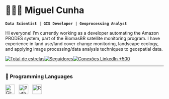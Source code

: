 # 👨🏻‍💻 Miguel Cunha

**`Data Scientist | GIS Developer | Geoprocessing Analyst`**

Hi everyone! I’m currently working as a developer automating the Amazon PRODES system, part of the BiomasBR satellite monitoring program. I have experience in land use/land cover change monitoring, landscape ecology, and applying image processing/data analysis techniques to geospatial data.

<p align="left" style="display:flex; gap:0; margin:0; padding:0;">
  <a href="https://github.com/migualex?tab=repositories&sort=stargazers">
    <img 
      alt="Total de estrelas" 
      title="Total de estrelas GitHub" 
      src="https://custom-icon-badges.demolab.com/github/stars/migualex?color=55960c&style=for-the-badge&labelColor=488207&logo=star&label=stars"
      style="border-radius:0; margin:0; padding:0;"
    />
  </a>
  <a href="https://github.com/migualex?tab=followers">
    <img 
      alt="Seguidores" 
      title="Me siga no GitHub" 
      src="https://custom-icon-badges.demolab.com/github/followers/migualex?color=0e0e0e&labelColor=000000&style=for-the-badge&logo=github&logoColor=white&label=followers"
      style="border-radius:0; margin:0; padding:0;"
    />
  <a href="https://www.linkedin.com/in/miguelalexandredacunha/">
    <img 
      alt="Conexões LinkedIn +500" 
      title="Conecte-se comigo no LinkedIn" 
      src="https://custom-icon-badges.demolab.com/badge/LinkedIn-+500-236ad3?style=for-the-badge&logo=briefcase&logoColor=white&labelColor=1155ba" 
      style="border-radius:0; margin:0; padding:0;"
    />
  </a>
</p>

---

### 🤖 Programming Languages

<img 
    align="left" 
    alt="Git" 
    title="Git"
    width="30px" 
    style="padding-right: 10px;" 
    src="https://cdn.jsdelivr.net/gh/devicons/devicon@latest/icons/git/git-original.svg" 
/>
<img 
    align="left" 
    alt="Python" 
    title="Python"
    width="30px" 
    style="padding-right: 10px;" 
    src="https://cdn.jsdelivr.net/gh/devicons/devicon@latest/icons/python/python-original.svg" 
/>
<img 
    align="left" 
    alt="R" 
    title="R"
    width="30px" 
    style="padding-right: 10px;" 
    src="https://cdn.jsdelivr.net/gh/devicons/devicon@latest/icons/r/r-original.svg" 
/>
<br/>
<br/>
